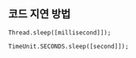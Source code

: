 코드 지연 방법
-------------

```
Thread.sleep([millisecond]]);
```

```
TimeUnit.SECONDS.sleep([second]]);
```
